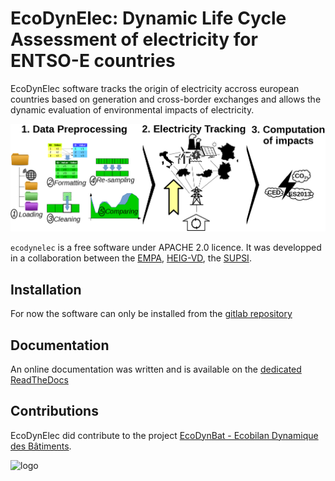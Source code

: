 # EcoDynElec: Dynamic Life Cycle Assessment of electricity for ENTSO-E countries

EcoDynElec software tracks the origin of electricity accross european countries based on generation and cross-border exchanges and allows the dynamic evaluation of environmental impacts of electricity.

![workflow](docs/images/workflow.png)

`ecodynelec` is a free software under APACHE 2.0 licence. It was developped in a collaboration between the [EMPA](https://www.empa.ch/), [HEIG-VD](https://heig-vd.ch/), the [SUPSI](https://www.supsi.ch/home.html).

## Installation
For now the software can only be installed from the [gitlab repository](https://gitlab.com/fledee/ecodyn/)

## Documentation
An online documentation was written and is available on the [dedicated ReadTheDocs](https://ecodynelec.readthedocs.io/en/latest/)

## Contributions
EcoDynElec did contribute to the project [EcoDynBat - Ecobilan Dynamique des Bâtiments](https://www.aramis.admin.ch/Texte/?ProjectID=41804).

![logo](docs/images/ecodynelec.png)
